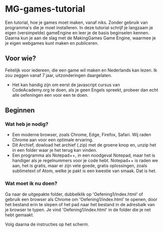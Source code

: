 # MG-games-tutorial
Een tutorial, hoe je games moet maken, vanaf niks. Zonder gebruik van programma's die je moet installeren. 
In deze tutorial schrijf je langzaam je eigen (versimpelde) gameEngine en leer je de basis beginselen kennen.
Daarna kun je aan de slag met de MakingGames Game Engine, waarmee je je eigen webgames kunt maken en publiceren.

## Voor wie?
Feitelijk voor iedereen, die een game wil maken en Nederlands kan lezen. Ik zou zeggen vanaf 7 jaar, uitzonderingen daargelaten.
 - Het kan handig zijn om eerst de javascript cursus van CodeAcademy.org te doen, als je geen Engels spreekt, probeer dan echt alle oefeningen een voor een te doen.

## Beginnen

### Wat heb je nodig?
 - Een moderne browser, zoals Chrome, Edge, Firefox, Safari. Wij raden Chrome aan voor een optimale ervaring.
 - Dit Archief, dowload het archief (.zip) met de groene knop en, unzip het in een folder waar je het terug kan vinden.
 - Een programma als Notepad++, in een noodgeval Notepad, maar het is handiger als je regelnummers voor je code hebt.
   Notepad++ is raden we aan, het is gratis, maar er zijn vele goede, gratis oplossingen, 
   zoals sublimetext of Atom, welke je pakt is een kwestie van smaak.
 Dat is het.
 
### Wat moet ik nu doen?
Ga naar de uitgepakte folder, dubbelklik op 'Oefening1/index.html' of gebruik een browser als Chrome om 'Oefening1/index.html' te openen, door het bestand erin te slepen of het pad naar het bestand in de adresbalk van je browser te typen. 
Je vind 'Oefening1/index.html' in de folder die je net hebt gemaakt.

Volg daarna de instructies op het scherm.
